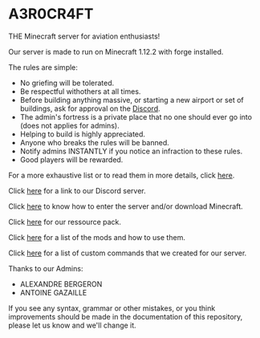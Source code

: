 # A3R0CR4FT
THE Minecraft server for aviation enthusiasts!

Our server is made to run on Minecraft 1.12.2 with forge installed.

The rules are simple:

  - No griefing will be tolerated.
  - Be respectful withothers at all times.
  - Before building anything massive, or starting a new airport or set of buildings, ask for approval on the [Discord](https://discord.gg/9sDKrX828T).
  - The admin's fortress is a private place that no one should ever go into (does not applies for admins).
  - Helping to build is highly appreciated.
  - Anyone who breaks the rules will be banned.
  - Notify admins INSTANTLY if you notice an infraction to these rules.
  - Good players will be rewarded.

For a more exhaustive list or to read them in more details, click [here](https://github.com/SPYR0999/A3R0CR4FT/blob/main/rules.md).

Click [here](https://discord.gg/9sDKrX828T) for a link to our Discord server.

Click [here](https://github.com/SPYR0999/A3R0CR4FT/blob/main/tutorials/installProcess.md) to know how to enter the server and/or download Minecraft.

Click [here](https://github.com/SPYR0999/A3R0CR4FT/edit/main/RessourcePack/A3R0CR4FT.zip) for our ressource pack.

Click [here](https://github.com/SPYR0999/A3R0CR4FT/blob/main/mods/modsDescription.md) for a list of the mods and how to use them.

Click [here](https://github.com/SPYR0999/A3R0CR4FT/blob/main/customCommands.md) for a list of custom commands that we created for our server.

Thanks to our Admins:
  - ALEXANDRE BERGERON
  - ANTOINE GAZAILLE

If you see any syntax, grammar or other mistakes, or you think improvements should be made in the documentation of this repository, please let us know and we'll change it.
